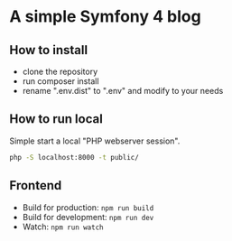 # A simple Symfony 4 blog

## How to install
* clone the repository
* run composer install
* rename ".env.dist" to ".env" and modify to your needs

## How to run local
Simple start a local "PHP webserver session".
```cmd
php -S localhost:8000 -t public/
```

## Frontend
* Build for production: `npm run build`
* Build for development: `npm run dev`
* Watch: `npm run watch`
